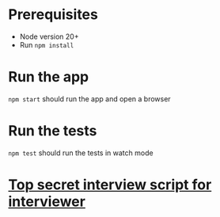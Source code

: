 # Prerequisites
* Node version 20+
* Run `npm install`

# Run the app
`npm start` should run the app and open a browser

# Run the tests
`npm test` should run the tests in watch mode

# [Top secret interview script for interviewer](https://www.notion.so/projinf/218d27f2b7fa49eb9e0ad7afc42968ac)
